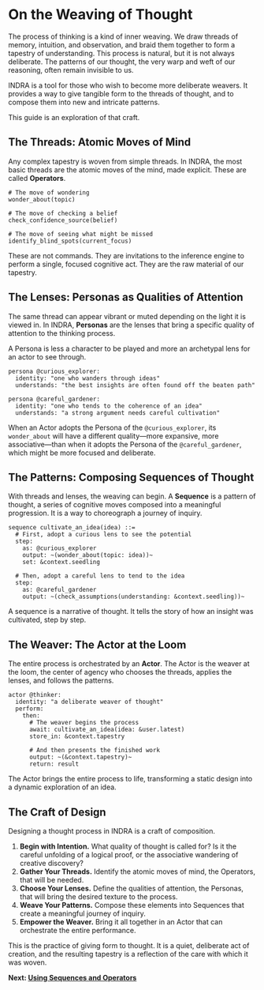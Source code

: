 # On the Weaving of Thought

The process of thinking is a kind of inner weaving. We draw threads of memory, intuition, and observation, and braid them together to form a tapestry of understanding. This process is natural, but it is not always deliberate. The patterns of our thought, the very warp and weft of our reasoning, often remain invisible to us.

INDRA is a tool for those who wish to become more deliberate weavers. It provides a way to give tangible form to the threads of thought, and to compose them into new and intricate patterns.

This guide is an exploration of that craft.

## The Threads: Atomic Moves of Mind

Any complex tapestry is woven from simple threads. In INDRA, the most basic threads are the atomic moves of the mind, made explicit. These are called **Operators**.

```indra
# The move of wondering
wonder_about(topic)

# The move of checking a belief
check_confidence_source(belief)

# The move of seeing what might be missed
identify_blind_spots(current_focus)
```

These are not commands. They are invitations to the inference engine to perform a single, focused cognitive act. They are the raw material of our tapestry.

## The Lenses: Personas as Qualities of Attention

The same thread can appear vibrant or muted depending on the light it is viewed in. In INDRA, **Personas** are the lenses that bring a specific quality of attention to the thinking process.

A Persona is less a character to be played and more an archetypal lens for an actor to see through.

```indra
persona @curious_explorer:
  identity: "one who wanders through ideas"
  understands: "the best insights are often found off the beaten path"

persona @careful_gardener:
  identity: "one who tends to the coherence of an idea"
  understands: "a strong argument needs careful cultivation"
```

When an Actor adopts the Persona of the `@curious_explorer`, its `wonder_about` will have a different quality—more expansive, more associative—than when it adopts the Persona of the `@careful_gardener`, which might be more focused and deliberate.

## The Patterns: Composing Sequences of Thought

With threads and lenses, the weaving can begin. A **Sequence** is a pattern of thought, a series of cognitive moves composed into a meaningful progression. It is a way to choreograph a journey of inquiry.

```indra
sequence cultivate_an_idea(idea) ::=
  # First, adopt a curious lens to see the potential
  step:
    as: @curious_explorer
    output: ~(wonder_about(topic: idea))~
    set: &context.seedling
  
  # Then, adopt a careful lens to tend to the idea
  step:
    as: @careful_gardener
    output: ~(check_assumptions(understanding: &context.seedling))~
```

A sequence is a narrative of thought. It tells the story of how an insight was cultivated, step by step.

## The Weaver: The Actor at the Loom

The entire process is orchestrated by an **Actor**. The Actor is the weaver at the loom, the center of agency who chooses the threads, applies the lenses, and follows the patterns.

```indra
actor @thinker:
  identity: "a deliberate weaver of thought"
  perform:
    then:
      # The weaver begins the process
      await: cultivate_an_idea(idea: &user.latest)
      store_in: &context.tapestry
      
      # And then presents the finished work
      output: ~(&context.tapestry)~
      return: result
```

The Actor brings the entire process to life, transforming a static design into a dynamic exploration of an idea.

## The Craft of Design

Designing a thought process in INDRA is a craft of composition.

1. **Begin with Intention.** What quality of thought is called for? Is it the careful unfolding of a logical proof, or the associative wandering of creative discovery?
2. **Gather Your Threads.** Identify the atomic moves of mind, the Operators, that will be needed.
3. **Choose Your Lenses.** Define the qualities of attention, the Personas, that will bring the desired texture to the process.
4. **Weave Your Patterns.** Compose these elements into Sequences that create a meaningful journey of inquiry.
5. **Empower the Weaver.** Bring it all together in an Actor that can orchestrate the entire performance.

This is the practice of giving form to thought. It is a quiet, deliberate act of creation, and the resulting tapestry is a reflection of the care with which it was woven.

**Next: [Using Sequences and Operators](./02-using-sequences-and-operators.md)**
